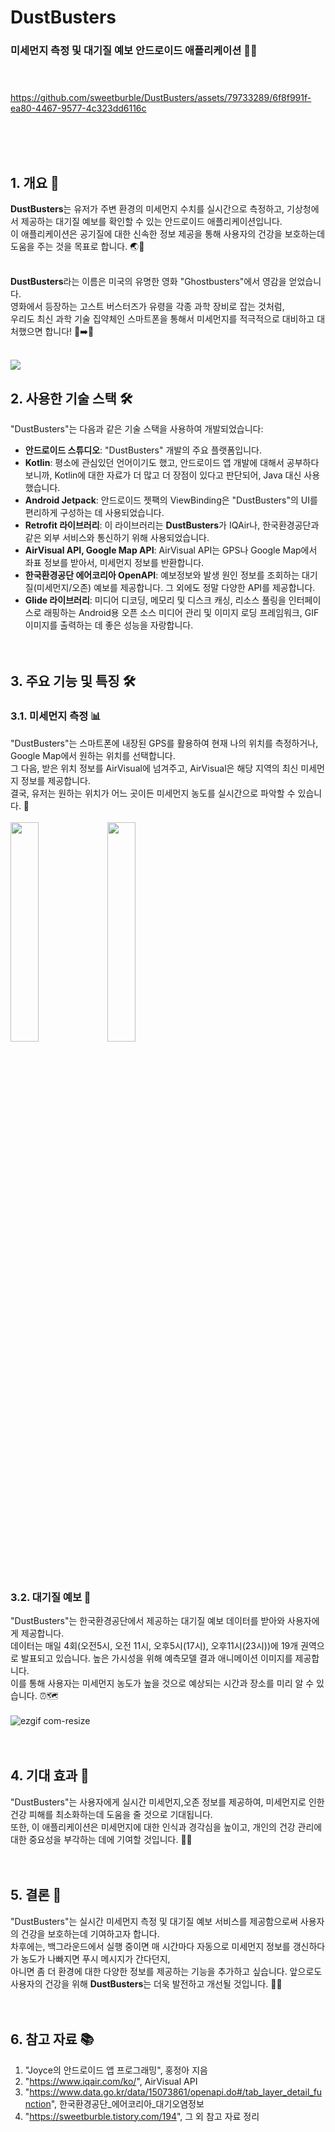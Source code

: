 # DustBusters
### 미세먼지 측정 및 대기질 예보 안드로이드 애플리케이션 📱💨 <br><br><br>

https://github.com/sweetburble/DustBusters/assets/79733289/6f8f991f-ea80-4467-9577-4c323dd6116c

<br><br><br>

## 1. 개요 📝

**DustBusters**는 유저가 주변 환경의 미세먼지 수치를 실시간으로 측정하고, 기상청에서 제공하는 대기질 예보를 확인할 수 있는 안드로이드 애플리케이션입니다.    
이 애플리케이션은 공기질에 대한 신속한 정보 제공을 통해 사용자의 건강을 보호하는데 도움을 주는 것을 목표로 합니다. 🌏🏥<br><br>

**DustBusters**라는 이름은 미국의 유명한 영화 "Ghostbusters"에서 영감을 얻었습니다.  
영화에서 등장하는 고스트 버스터즈가 유령을 각종 과학 장비로 잡는 것처럼,  
우리도 최신 과학 기술 집약체인 스마트폰을 통해서 미세먼지를 적극적으로 대비하고 대처했으면 합니다! 👻➡️💨<br><br>

<img src="https://img.youtube.com/vi/TaV1r341wYk/mqdefault.jpg" />

## 2. 사용한 기술 스택 🛠️

"DustBusters"는 다음과 같은 기술 스택을 사용하여 개발되었습니다:

- **안드로이드 스튜디오**: "DustBusters" 개발의 주요 플랫폼입니다.
- **Kotlin**: 평소에 관심있던 언어이기도 했고, 안드로이드 앱 개발에 대해서 공부하다 보니까, Kotlin에 대한 자료가 더 많고 더 장점이 있다고 판단되어, Java 대신 사용했습니다.
- **Android Jetpack**: 안드로이드 젯팩의 ViewBinding은 "DustBusters"의 UI를 편리하게 구성하는 데 사용되었습니다.
- **Retrofit 라이브러리**: 이 라이브러리는 **DustBusters**가 IQAir나, 한국환경공단과 같은 외부 서비스와 통신하기 위해 사용되었습니다.
- **AirVisual API, Google Map API**: AirVisual API는 GPS나 Google Map에서 좌표 정보를 받아서, 미세먼지 정보를 반환합니다. 
- **한국환경공단 에어코리아 OpenAPI**: 예보정보와 발생 원인 정보를 조회하는 대기질(미세먼지/오존) 예보를 제공합니다. 그 외에도 정말 다양한 API를 제공합니다.
- **Glide 라이브러리**: 미디어 디코딩, 메모리 및 디스크 캐싱, 리소스 풀링을 인터페이스로 래핑하는 Android용 오픈 소스 미디어 관리 및 이미지 로딩 프레임워크, GIF 이미지를 출력하는 데 좋은 성능을 자랑합니다.<br><br><br>

## 3. 주요 기능 및 특징 🛠️

### 3.1. 미세먼지 측정 📊

"DustBusters"는 스마트폰에 내장된 GPS를 활용하여 현재 나의 위치를 측정하거나, Google Map에서 원하는 위치를 선택합니다.  
그 다음, 받은 위치 정보를 AirVisual에 넘겨주고, AirVisual은 해당 지역의 최신 미세먼지 정보를 제공합니다.  
결국, 유저는 원하는 위치가 어느 곳이든 미세먼지 농도를 실시간으로 파악할 수 있습니다. 📍<br><br>
<img src="https://github.com/sweetburble/DustBusters/assets/79733289/bccf4264-0438-491f-af29-30f11ca4539b" width="30%" height="30%"/>
<img src="https://github.com/sweetburble/DustBusters/assets/79733289/04590608-1b07-4a61-8070-902ee62ad88a" width="30%" height="30%"/><br><br><br>

### 3.2. 대기질 예보 📡

"DustBusters"는 한국환경공단에서 제공하는 대기질 예보 데이터를 받아와 사용자에게 제공합니다.  
데이터는 매일 4회(오전5시, 오전 11시, 오후5시(17시), 오후11시(23시))에 19개 권역으로 발표되고 있습니다. 높은 가시성을 위해 예측모델 결과 애니메이션 이미지를 제공합니다.  
이를 통해 사용자는 미세먼지 농도가 높을 것으로 예상되는 시간과 장소를 미리 알 수 있습니다. ⏰🗺️<br><br>
![ezgif com-resize](https://github.com/sweetburble/DustBusters/assets/79733289/1b6af488-b5f3-45a4-a7d1-221778d77fea)
<br><br><br>

## 4. 기대 효과 🚀

"DustBusters"는 사용자에게 실시간 미세먼지,오존 정보를 제공하여, 미세먼지로 인한 건강 피해를 최소화하는데 도움을 줄 것으로 기대됩니다.  
또한, 이 애플리케이션은 미세먼지에 대한 인식과 경각심을 높이고, 개인의 건강 관리에 대한 중요성을 부각하는 데에 기여할 것입니다. 🌈🌿<br><br><br>

## 5. 결론 🎯

"DustBusters"는 실시간 미세먼지 측정 및 대기질 예보 서비스를 제공함으로써 사용자의 건강을 보호하는데 기여하고자 합니다.  
차후에는, 백그라운드에서 실행 중이면 매 시간마다 자동으로 미세먼지 정보를 갱신하다가 농도가 나빠지면 푸시 메시지가 간다던지,  
아니면 좀 더 환경에 대한 다양한 정보를 제공하는 기능을 추가하고 싶습니다.
앞으로도 사용자의 건강을 위해 **DustBusters**는 더욱 발전하고 개선될 것입니다. 💪🚀<br><br><br>

## 6. 참고 자료 📚

1. "Joyce의 안드로이드 앱 프로그래밍", 홍정아 지음  
2. "https://www.iqair.com/ko/", AirVisual API  
3. "https://www.data.go.kr/data/15073861/openapi.do#/tab_layer_detail_function", 한국환경공단_에어코리아_대기오염정보
4. "https://sweetburble.tistory.com/194", 그 외 참고 자료 정리
